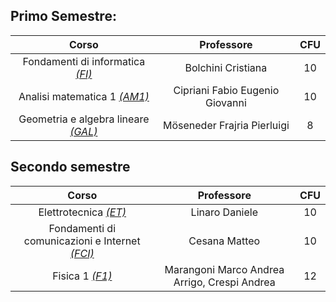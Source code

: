 ## Primo Semestre:

|                Corso                        |           Professore            | CFU |
| :-:                                         | :-:                             | :-: |
| Fondamenti di informatica [_(FI)_](fi/)     | Bolchini Cristiana              | 10  |
| Analisi matematica 1 [_(AM1)_](am1/)        | Cipriani Fabio Eugenio Giovanni | 10  |
| Geometria e algebra lineare [_(GAL)_](gal/) | Möseneder Frajria Pierluigi     |  8  |

## Secondo semestre

|                 Corso                                  |   Professore                    | CFU |
| :-:                                                    | :-:                             | :-: |
| Elettrotecnica [_(ET)_](et/)                           | Linaro Daniele                  | 10  |
| Fondamenti di comunicazioni e Internet [_(FCI)_](fci/) | Cesana Matteo                   | 10  |
| Fisica 1 [_(F1)_](f1/)                                 | Marangoni Marco Andrea Arrigo, Crespi Andrea                   | 12  |
